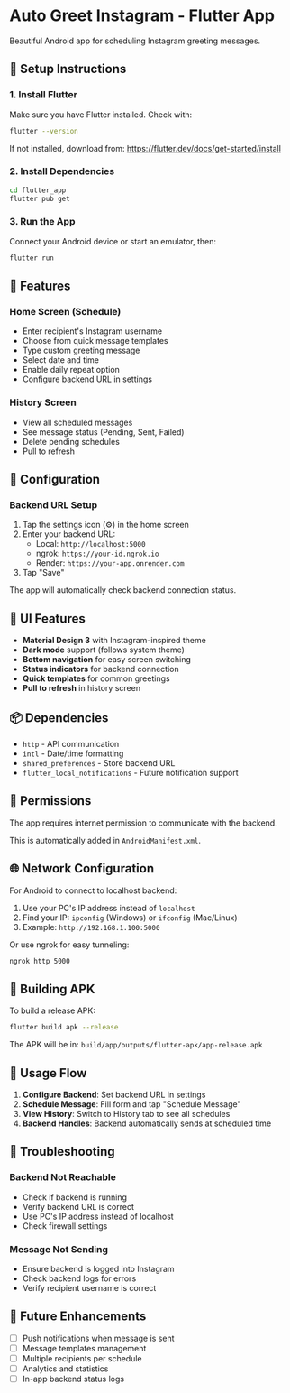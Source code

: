 # Auto Greet Instagram - Flutter App

Beautiful Android app for scheduling Instagram greeting messages.

## 🚀 Setup Instructions

### 1. Install Flutter

Make sure you have Flutter installed. Check with:

```bash
flutter --version
```

If not installed, download from: https://flutter.dev/docs/get-started/install

### 2. Install Dependencies

```bash
cd flutter_app
flutter pub get
```

### 3. Run the App

Connect your Android device or start an emulator, then:

```bash
flutter run
```

## 📱 Features

### Home Screen (Schedule)
- Enter recipient's Instagram username
- Choose from quick message templates
- Type custom greeting message
- Select date and time
- Enable daily repeat option
- Configure backend URL in settings

### History Screen
- View all scheduled messages
- See message status (Pending, Sent, Failed)
- Delete pending schedules
- Pull to refresh

## 🔧 Configuration

### Backend URL Setup

1. Tap the settings icon (⚙️) in the home screen
2. Enter your backend URL:
   - Local: `http://localhost:5000`
   - ngrok: `https://your-id.ngrok.io`
   - Render: `https://your-app.onrender.com`
3. Tap "Save"

The app will automatically check backend connection status.

## 🎨 UI Features

- **Material Design 3** with Instagram-inspired theme
- **Dark mode** support (follows system theme)
- **Bottom navigation** for easy screen switching
- **Status indicators** for backend connection
- **Quick templates** for common greetings
- **Pull to refresh** in history screen

## 📦 Dependencies

- `http` - API communication
- `intl` - Date/time formatting
- `shared_preferences` - Store backend URL
- `flutter_local_notifications` - Future notification support

## 🔐 Permissions

The app requires internet permission to communicate with the backend.

This is automatically added in `AndroidManifest.xml`.

## 🌐 Network Configuration

For Android to connect to localhost backend:

1. Use your PC's IP address instead of `localhost`
2. Find your IP: `ipconfig` (Windows) or `ifconfig` (Mac/Linux)
3. Example: `http://192.168.1.100:5000`

Or use ngrok for easy tunneling:

```bash
ngrok http 5000
```

## 📱 Building APK

To build a release APK:

```bash
flutter build apk --release
```

The APK will be in: `build/app/outputs/flutter-apk/app-release.apk`

## 🎯 Usage Flow

1. **Configure Backend**: Set backend URL in settings
2. **Schedule Message**: Fill form and tap "Schedule Message"
3. **View History**: Switch to History tab to see all schedules
4. **Backend Handles**: Backend automatically sends at scheduled time

## 🐛 Troubleshooting

### Backend Not Reachable
- Check if backend is running
- Verify backend URL is correct
- Use PC's IP address instead of localhost
- Check firewall settings

### Message Not Sending
- Ensure backend is logged into Instagram
- Check backend logs for errors
- Verify recipient username is correct

## 🚀 Future Enhancements

- [ ] Push notifications when message is sent
- [ ] Message templates management
- [ ] Multiple recipients per schedule
- [ ] Analytics and statistics
- [ ] In-app backend status logs
